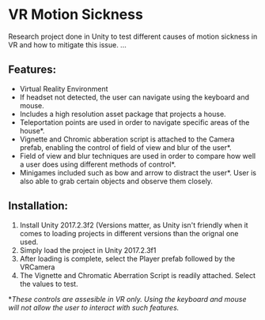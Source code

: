 # VR Motion Sickness

Research project done in Unity to test different causes of motion sickness in VR and how to mitigate this issue. 
...

## Features:
- Virtual Reality Environment 
- If headset not detected, the user can navigate using the keyboard and mouse. 
- Includes a high resolution asset package that projects a house. 
- Teleportation points are used in order to navigate specific areas of the house*.
- Vignette and Chromic abberation script is attached to the Camera prefab, enabling the control of field of view and blur of the user*.
- Field of view and blur techniques are used in order to compare how well a user does using different methods of control*.
- Minigames included such as bow and arrow to distract the user*. User is also able to grab certain objects and observe them closely.


## Installation:
1. Install Unity 2017.2.3f2 (Versions matter, as Unity isn't friendly when it comes to loading projects in different versions than the orignal one used. 
2. Simply load the project in Unity 2017.2.3f1
3. After loading is complete, select the Player prefab followed by the VRCamera
4. The Vignette and Chromatic Aberration Script is readily attached. Select the values to test. 

**These controls are assesible in VR only. Using the keyboard and mouse will not allow the user to interact with such features.*


